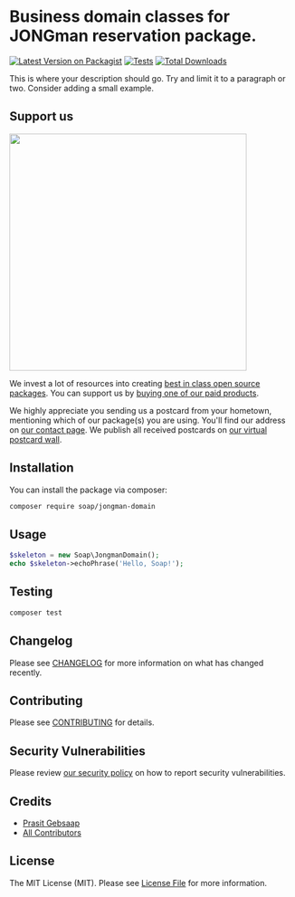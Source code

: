 # Business domain classes for JONGman reservation package.

[![Latest Version on Packagist](https://img.shields.io/packagist/v/soap/jongman-domain.svg?style=flat-square)](https://packagist.org/packages/soap/jongman-domain)
[![Tests](https://img.shields.io/github/actions/workflow/status/soap/jongman-domain/run-tests.yml?branch=main&label=tests&style=flat-square)](https://github.com/soap/jongman-domain/actions/workflows/run-tests.yml)
[![Total Downloads](https://img.shields.io/packagist/dt/soap/jongman-domain.svg?style=flat-square)](https://packagist.org/packages/soap/jongman-domain)

This is where your description should go. Try and limit it to a paragraph or two. Consider adding a small example.

## Support us

[<img src="https://github-ads.s3.eu-central-1.amazonaws.com/jongman-domain.jpg?t=1" width="419px" />](https://spatie.be/github-ad-click/jongman-domain)

We invest a lot of resources into creating [best in class open source packages](https://spatie.be/open-source). You can support us by [buying one of our paid products](https://spatie.be/open-source/support-us).

We highly appreciate you sending us a postcard from your hometown, mentioning which of our package(s) you are using. You'll find our address on [our contact page](https://spatie.be/about-us). We publish all received postcards on [our virtual postcard wall](https://spatie.be/open-source/postcards).

## Installation

You can install the package via composer:

```bash
composer require soap/jongman-domain
```

## Usage

```php
$skeleton = new Soap\JongmanDomain();
echo $skeleton->echoPhrase('Hello, Soap!');
```

## Testing

```bash
composer test
```

## Changelog

Please see [CHANGELOG](CHANGELOG.md) for more information on what has changed recently.

## Contributing

Please see [CONTRIBUTING](https://github.com/spatie/.github/blob/main/CONTRIBUTING.md) for details.

## Security Vulnerabilities

Please review [our security policy](../../security/policy) on how to report security vulnerabilities.

## Credits

- [Prasit Gebsaap](https://github.com/soap)
- [All Contributors](../../contributors)

## License

The MIT License (MIT). Please see [License File](LICENSE.md) for more information.
